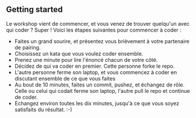 ## Getting started

Le workshop vient de commencer, et vous venez de trouver quelqu'un avec qui coder ? Super ! Voici les étapes suivantes pour commencer à coder :

- Faites un grand sourire, et présentez vous brièvement à votre partenaire de pairing.
- Choisissez un kata que vous voulez coder ensemble.
- Prenez une minute pour lire l'énoncé chacun de votre côté.
- Décidez de qui va coder en premier. Cette personne forke le repo.
- L'autre personne ferme son laptop, et vous commencez à coder en discutant ensemble de ce que vous faites
- Au bout de 10 minutes, faites un commit, pushez, et échangez de rôle. Celle ou celui qui codait ferme son laptop, l'autre pull le repo et continue de coder.
- Echangez environ toutes les dix minutes, jusqu'à ce que vous soyez satisfaits du résultat. :-)


